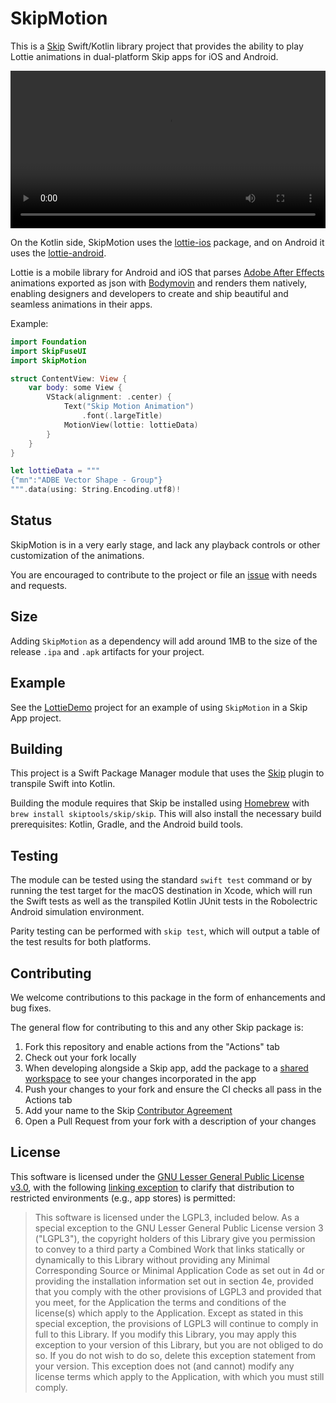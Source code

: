 # SkipMotion

This is a [Skip](https://skip.tools) Swift/Kotlin library project that 
provides the ability to play Lottie animations in dual-platform Skip apps
for iOS and Android.

<video id="intro_video" style="width: 100%" controls autoplay>
  <source style="width: 100;" src="https://assets.skip.tools/videos/SkipMotionExample.mov" type="video/mp4">
  Your browser does not support the video tag.
</video>

On the Kotlin side, SkipMotion uses the [lottie-ios](https://github.com/airbnb/lottie-ios)
package, and on Android it uses the [lottie-android](https://github.com/airbnb/lottie-android).

Lottie is a mobile library for Android and iOS that parses [Adobe After Effects](http://www.adobe.com/products/aftereffects.html) animations exported as json with [Bodymovin](https://github.com/airbnb/lottie-web) and renders them natively, enabling
 designers and developers to create and ship beautiful and seamless animations in their apps.

Example:


```swift
import Foundation
import SkipFuseUI
import SkipMotion

struct ContentView: View {
    var body: some View {
        VStack(alignment: .center) {
            Text("Skip Motion Animation")
                .font(.largeTitle)
            MotionView(lottie: lottieData)
        }
    }
}

let lottieData = """
{"mn":"ADBE Vector Shape - Group"}
""".data(using: String.Encoding.utf8)!
```

## Status

SkipMotion is in a very early stage, and lack any playback
controls or other customization of the animations.

You are encouraged to contribute to the project or
file an [issue](https://source.skip.tools/skip-motion/issues)
with needs and requests.

## Size

Adding `SkipMotion` as a dependency will add around 1MB to the
size of the release `.ipa` and `.apk` artifacts for your project.

## Example

See the [LottieDemo](https://source.skip.tools/skipapp-lottiedemo/releases)
project for an example of using `SkipMotion` in a Skip App project.

## Building

This project is a Swift Package Manager module that uses the
[Skip](https://skip.tools) plugin to transpile Swift into Kotlin.

Building the module requires that Skip be installed using 
[Homebrew](https://brew.sh) with `brew install skiptools/skip/skip`.
This will also install the necessary build prerequisites:
Kotlin, Gradle, and the Android build tools.

## Testing

The module can be tested using the standard `swift test` command
or by running the test target for the macOS destination in Xcode,
which will run the Swift tests as well as the transpiled
Kotlin JUnit tests in the Robolectric Android simulation environment.

Parity testing can be performed with `skip test`,
which will output a table of the test results for both platforms.

## Contributing

We welcome contributions to this package in the form of enhancements and bug fixes.

The general flow for contributing to this and any other Skip package is:

1. Fork this repository and enable actions from the "Actions" tab
2. Check out your fork locally
3. When developing alongside a Skip app, add the package to a [shared workspace](https://skip.tools/docs/contributing) to see your changes incorporated in the app
4. Push your changes to your fork and ensure the CI checks all pass in the Actions tab
5. Add your name to the Skip [Contributor Agreement](https://github.com/skiptools/clabot-config)
6. Open a Pull Request from your fork with a description of your changes

## License

This software is licensed under the
[GNU Lesser General Public License v3.0](https://spdx.org/licenses/LGPL-3.0-only.html),
with the following
[linking exception](https://spdx.org/licenses/LGPL-3.0-linking-exception.html)
to clarify that distribution to restricted environments (e.g., app stores)
is permitted:

> This software is licensed under the LGPL3, included below.
> As a special exception to the GNU Lesser General Public License version 3
> ("LGPL3"), the copyright holders of this Library give you permission to
> convey to a third party a Combined Work that links statically or dynamically
> to this Library without providing any Minimal Corresponding Source or
> Minimal Application Code as set out in 4d or providing the installation
> information set out in section 4e, provided that you comply with the other
> provisions of LGPL3 and provided that you meet, for the Application the
> terms and conditions of the license(s) which apply to the Application.
> Except as stated in this special exception, the provisions of LGPL3 will
> continue to comply in full to this Library. If you modify this Library, you
> may apply this exception to your version of this Library, but you are not
> obliged to do so. If you do not wish to do so, delete this exception
> statement from your version. This exception does not (and cannot) modify any
> license terms which apply to the Application, with which you must still
> comply.

